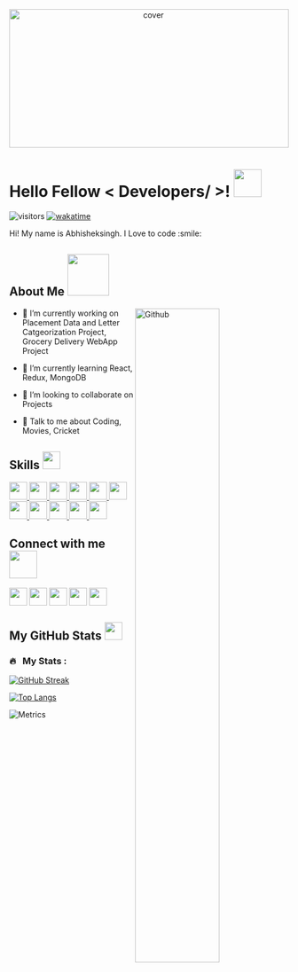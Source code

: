 
<div align="center">
<img width="100%" height = "250px" src="https://raw.githubusercontent.com/rahulbanerjee26/githubProfileReadmeGenerator/main/banners/banner9.gif" alt="cover" />
</div>

<h1> Hello Fellow < Developers/ >! <img src = "https://raw.githubusercontent.com/MartinHeinz/MartinHeinz/master/wave.gif" width = 50px height=50px> </h1>
<p align='center'>

![visitors](https://visitor-badge.glitch.me/badge?page_id=abhisheksinghf.abhisheksinghf)
[![wakatime](https://wakatime.com/badge/user/a7f49ac0-396b-43df-bdbd-01099e48c983.svg)](https://wakatime.com/@a7f49ac0-396b-43df-bdbd-01099e48c983)

</p>
<div size='20px'> Hi! My name is Abhisheksingh. I Love to code :smile: 
</div>

<h2> About Me <img src = "https://media0.giphy.com/media/KDDpcKigbfFpnejZs6/giphy.gif?cid=ecf05e47oy6f4zjs8g1qoiystc56cu7r9tb8a1fe76e05oty&rid=giphy.gif" width = 75px height=75px></h2>

<img width="55%" align="right" alt="Github" src="https://raw.githubusercontent.com/onimur/.github/master/.resources/git-header.svg" />


- 🔭 I’m currently working on Placement Data and Letter Catgeorization Project, Grocery Delivery WebApp Project

- 🌱 I’m currently learning React, Redux, MongoDB 

- 👯 I’m looking to collaborate on Projects 

- 💬 Talk to me about Coding, Movies, Cricket 

<h2> Skills <img src = "https://media2.giphy.com/media/QssGEmpkyEOhBCb7e1/giphy.gif?cid=ecf05e47a0n3gi1bfqntqmob8g9aid1oyj2wr3ds3mg700bl&rid=giphy.gif" width = 32px height=32px> </h2>
<a href= https://github.com/abhisheksinghf?tab=repositories&q=&type=&language=python&sort= > <img width ='32px' src ='https://raw.githubusercontent.com/abhisheksinghf/githubAboutMeGenerator/main/icons/c.svg'> </a>
<a href= https://github.com/abhisheksinghf?tab=repositories&q=&type=&language=reactjs&sort= > <img width ='32px' src ='https://raw.githubusercontent.com/abhisheksinghf/githubAboutMeGenerator/main/icons/java.svg'> </a>
<a href= https://github.com/abhisheksinghf?tab=repositories&q=&type=&language=javascript&sort= > <img width ='32px' src ='https://raw.githubusercontent.com/abhisheksinghf/githubAboutMeGenerator/main/icons/javascript.svg'> </a>
<a href= https://github.com/abhisheksinghf?tab=repositories&q=&type=&language=scikit&sort= > <img width ='32px' src ='https://raw.githubusercontent.com/abhisheksinghf/githubAboutMeGenerator/main/icons/php.svg'> </a>
<a href= https://github.com/abhisheksinghf?tab=repositories&q=&type=&language=scikit&sort= > <img width ='32px' src ='https://raw.githubusercontent.com/abhisheksinghf/githubAboutMeGenerator/main/icons/nodejs.svg'> </a>
<a href= https://github.com/abhisheksinghf?tab=repositories&q=&type=&language=c&sort= > <img width ='32px' src ='https://raw.githubusercontent.com/abhisheksinghf/githubAboutMeGenerator/main/icons/python.svg'> </a>
<a href= https://github.com/abhisheksinghf?tab=repositories&q=&type=&language=cpp&sort= > <img width ='32px' src ='https://raw.githubusercontent.com/abhisheksinghf/githubAboutMeGenerator/main/icons/html.svg'> </a>
<a href= https://github.com/abhisheksinghf?tab=repositories&q=&type=&language=sqlite&sort= > <img width ='32px' src ='https://raw.githubusercontent.com/abhisheksinghf/githubAboutMeGenerator/main/icons/css.svg'> </a>
<a href= https://github.com/abhisheksinghf?tab=repositories&q=&type=&language=pytorch&sort= > <img width ='32px' src ='https://raw.githubusercontent.com/abhisheksinghf/githubAboutMeGenerator/main/icons/bootstrap.svg'> </a>
<a href= https://github.com/abhisheksinghf?tab=repositories&q=&type=&language=pytorch&sort= > <img width ='32px' src ='https://raw.githubusercontent.com/abhisheksinghf/githubAboutMeGenerator/main/icons/mysql.svg'> </a>
<a href= https://github.com/abhisheksinghf?tab=repositories&q=&type=&language=pytorch&sort= > <img width ='32px' src ='https://raw.githubusercontent.com/abhisheksinghf/githubAboutMeGenerator/main/icons/mongodb.svg'> </a>

<h2> Connect with me <img src='https://raw.githubusercontent.com/ShahriarShafin/ShahriarShafin/main/Assets/handshake.gif' width="50px" height=50px> </h2>
<a href = 'https://www.linkedin.com/in/abhisheksingh-fulanekar-17b965223'> <img width = '32px' align= 'center' src="https://raw.githubusercontent.com/rahulbanerjee26/githubAboutMeGenerator/main/icons/linked-in-alt.svg"/></a> 
<a href = 'https://instagram.com/abhisheksingh_r_f/'> <img width = '32px' align= 'center' src="https://raw.githubusercontent.com/rahulbanerjee26/githubAboutMeGenerator/main/icons/instagram.svg"/></a> 
<a href = 'https://www.twitter.com/abhisheksing484'> <img width = '32px' align= 'center' src="https://raw.githubusercontent.com/rahulbanerjee26/githubAboutMeGenerator/main/icons/twitter.svg"/></a> 
<a href = 'https://abhisheksinghf.netlify.app/'> <img width = '32px' align= 'center' src="https://raw.githubusercontent.com/rahulbanerjee26/githubAboutMeGenerator/main/icons/portfolio.png"/></a> 
<a href = 'https://www.github.com/abhisheksinghf'> <img width = '32px' align= 'center' src="https://raw.githubusercontent.com/rahulbanerjee26/githubAboutMeGenerator/main/icons/github.svg"/></a> 

<br>


<h2> My GitHub Stats <img src='https://media1.giphy.com/media/du3J3cXyzhj75IOgvA/giphy.gif?cid=ecf05e47x2g034i9pzwtzzsd3xgg2w9nr94t4tflbbgo3008&rid=giphy.gif' width='32px' height=32px> </h2>

### 🔥 &nbsp; My Stats :
[![GitHub Streak](http://github-readme-streak-stats.herokuapp.com?user=abhisheksinghf&theme=dark&background=000000)](https://git.io/streak-stats)

[![Top Langs](https://github-readme-stats.vercel.app/api/top-langs/?username=abhisheksinghf&layout=compact&theme=vision-friendly-dark)](https://github.com/abhisheksinghf/github-readme-stats)


![Metrics](https://metrics.lecoq.io/rahulbanerjee26?template=terminal&base.header=0&base.activity=0&base.repositories=0&base.metadata=0&languages=1&languages.limit=8&languages.colors=github&languages.threshold=0%25&config.timezone=America%2FToronto)


